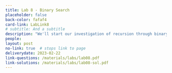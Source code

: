 ```yaml
---
title: Lab 8 - Binary Search
placeholder: false
back-color: fafaf4
card-link: LabLink8
# subtitle: And a subtitle
description: "We'll start our investigation of recursion through binary search and its many uses."
people:
layout: post
no-link: true  # stops link to page 
deliverydate: 2023-02-22
link-questions: /materials/labs/lab08.pdf
link-solutions: /materials/labs/lab08-sol.pdf
---
```










